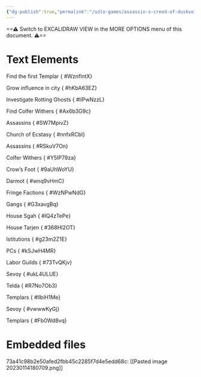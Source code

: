 ```yaml
---
{"dg-publish":true,"permalink":"/solo-games/assassin-s-creed-of-duskvol-bit-d/play/blades-mythic-lists/","tags":["excalidraw"]}
---
```


==⚠  Switch to EXCALIDRAW VIEW in the MORE OPTIONS menu of this document. ⚠==


# Text Elements
Find the first Templar
{ #WznflntX}


Grow influence in city
{ #hKbA63EZ}


Investigate Rotting Ghosts
{ #liPwNzzL}


Find Colfer Withers
{ #Ax6b3G9c}


Assassins
{ #SW7MpivZ}


Church of Ecstasy
{ #nnfxRCbl}


Assassins
{ #RSkuV7On}


Colfer Withers
{ #Y5IP79za}


Crow’s Foot
{ #9aUhWoYU}


Darmot
{ #wnq9vHmC}


Fringe Factions
{ #WzNPwNdG}


Gangs
{ #G3xavgBq}


House Sgah
{ #lQ4zTePe}


House Tarjen
{ #368HI2OT}


Istitutions
{ #g23m2Z1E}


PCs
{ #kSJwH4MR}


Labor Guilds
{ #73TvQKjv}


Sevoy
{ #ukL4ULUE}


Telda
{ #R7No7Ob3}


Templars
{ #llbiH1Me}


Sevoy
{ #vwwwKyGj}


Templars
{ #Fb0Wd8vq}



# Embedded files
73a41c98b2e50afed2fbb45c2285f7d4e5edd68c: [[Pasted image 20230114180709.png]]

